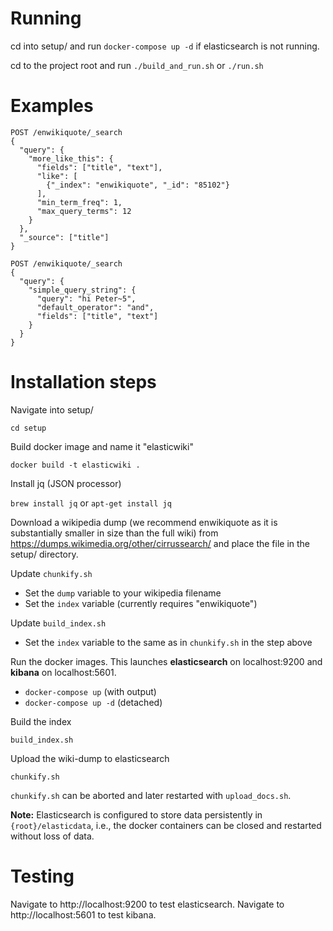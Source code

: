 Running
===
cd into setup/ and run `docker-compose up -d` if elasticsearch is not running.

cd to the project root and run `./build_and_run.sh` or `./run.sh`

Examples
===
```
POST /enwikiquote/_search
{
  "query": {
    "more_like_this": {
      "fields": ["title", "text"],
      "like": [
        {"_index": "enwikiquote", "_id": "85102"}
      ],
      "min_term_freq": 1,
      "max_query_terms": 12
    }
  },
  "_source": ["title"]
}

POST /enwikiquote/_search
{
  "query": {
    "simple_query_string": {
      "query": "hi Peter~5",
      "default_operator": "and",
      "fields": ["title", "text"]
    }
  }
}
```

Installation steps
====

Navigate into setup/

`cd setup`

Build docker image and name it "elasticwiki"

`docker build -t elasticwiki .`

Install jq (JSON processor)

`brew install jq` or `apt-get install jq`

Download a wikipedia dump (we recommend enwikiquote as it is substantially smaller in size than the full wiki) from https://dumps.wikimedia.org/other/cirrussearch/ and place the file in the setup/ directory.

Update `chunkify.sh`
- Set the `dump` variable to your wikipedia filename
- Set the `index` variable (currently requires "enwikiquote")

Update `build_index.sh`
- Set the `index` variable to the same as in `chunkify.sh` in the step above

Run the docker images. This launches **elasticsearch** on localhost:9200 and **kibana** on localhost:5601.
- `docker-compose up` (with output)
- `docker-compose up -d` (detached)

Build the index

`build_index.sh`

Upload the wiki-dump to elasticsearch

`chunkify.sh`

`chunkify.sh` can be aborted and later restarted with `upload_docs.sh`.

**Note:** Elasticsearch is configured to store data persistently in `{root}/elasticdata`, i.e., the docker containers can be closed and restarted without loss of data.

Testing
====
Navigate to http://localhost:9200 to test elasticsearch. Navigate to http://localhost:5601 to test kibana.
